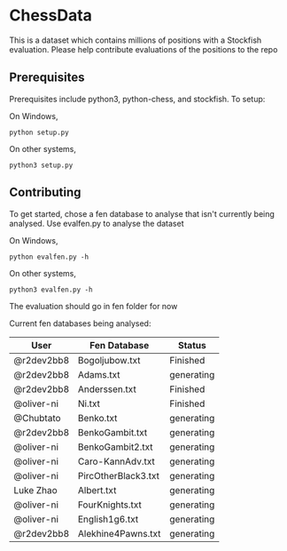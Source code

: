 # ChessData
This is a dataset which contains millions of positions with a Stockfish evaluation. Please help contribute evaluations of the positions to the repo

## Prerequisites
Prerequisites include python3, python-chess, and stockfish.
To setup:

On Windows,

``python setup.py``

On other systems,

``python3 setup.py``

## Contributing
To get started, chose a fen database to analyse that isn't currently being analysed.
Use evalfen.py to analyse the dataset

On Windows,

``python evalfen.py -h``

On other systems,

``python3 evalfen.py -h``


The evaluation should go in fen folder for now

Current fen databases being analysed:

| User	 |	Fen Database | Status |
| -------|-------------- | ------ |
| @r2dev2bb8	 |	Bogoljubow.txt	 | Finished |
| @r2dev2bb8  |  Adams.txt        | generating |
| @r2dev2bb8  |  Anderssen.txt    | Finished |
| @oliver-ni  |  Ni.txt           | Finished |
| @Chubtato  |  Benko.txt     | generating |
| @r2dev2bb8  | BenkoGambit.txt | generating  |
| @oliver-ni  |  BenkoGambit2.txt  | generating |
| @oliver-ni  |  Caro-KannAdv.txt  | generating |
| @oliver-ni  |  PircOtherBlack3.txt  | generating |
| Luke Zhao   |  Albert.txt  | generating |
| @oliver-ni  |  FourKnights.txt  | generating |
| @oliver-ni  |  English1g6.txt  | generating |
| @r2dev2bb8  |  Alekhine4Pawns.txt | generating |
